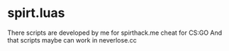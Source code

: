 # spirt.luas
There scripts are developed by me for spirthack.me cheat for CS:GO
And that scripts maybe can work in neverlose.cc
